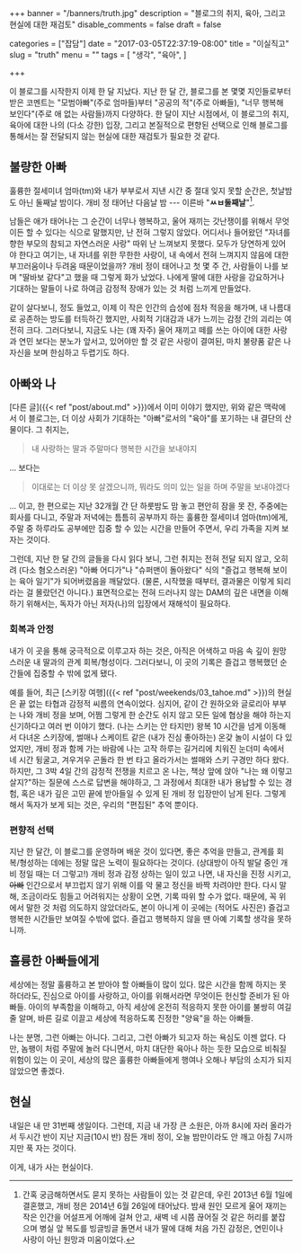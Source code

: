 +++
banner = "/banners/truth.jpg"
description = "블로그의 취지, 육아, 그리고 현실에 대한 재검토"
disable_comments = false
draft = false

categories = ["잡담"]
date = "2017-03-05T22:37:19-08:00"
title = "이실직고"
slug = "truth"
menu = ""
tags = [
    "생각",
    "육아",
]

+++

이 블로그를 시작한지 이제 한 달 지났다. 지난 한 달 간, 블로그를 본 몇몇
지인들로부터 받은 코멘트는 "모범아빠"(주로 엄마들)부터 "공공의 적"(주로
아빠들), "너무 행복해 보인다"(주로 애 없는 사람들)까지 다양하다.
한 달이 지난 시점에서, 이 블로그의 취지, 육아에 대한 나의 (다소 강한) 입장,
그리고 본질적으로 편향된 선택으로 인해 블로그를 통해서는 잘 전달되지 않는
현실에 대한 재검토가 필요한 것 같다.

## 불량한 아빠

훌륭한 절세미녀 엄마(tm)와 내가 부부로서 지낸 시간 중 절대 잊지 못할 순간은,
첫날밤도 아닌 둘째날 밤이다. 개비 정 태어난 다음날 밤 ---
이른바 "**ㅆㅂ둘째날**"[^date_check].
[^date_check]: 간혹 궁금해하면서도 묻지 못하는 사람들이 있는 것 같은데, 우린 2013년 6월 1일에 결혼했고, 개비 정은 2014년 6월 26일에 태어났다.
밤새 원인 모르게 울어 재끼는 작은 인간을 어설프게 어깨에 걸쳐 안고, 새벽 네
시쯤 끊어질 것 같은 허리를 붙잡으며 병실 앞 복도를 빙글빙글 돌면서 내가 딸에
대해 처음 가진 감정은, 연민이나 사랑이 아닌 원망과 미움이었다.

남들은 애가 태어나는 그 순간이 너무나 행복하고, 울어 재끼는 갓난쟁이를 위해서
무엇이든 할 수 있다는 식으로 말했지만, 난 전혀 그렇지 않았다.
어디서나 들어왔던 "자녀를 향한 부모의 참되고 자연스러운 사랑" 따위 난 느껴보지
못했다.
모두가 당연하게 있어야 한다고 여기는, 내 자녀를 위한 무한한 사랑이, 내 속에서
전혀 느껴지지 않음에 대한 부끄러움이나 두려움 때문이었을까?
개비 정이 태어나고 첫 몇 주 간, 사람들이 나를 보며 "딸바보 같다"고 했을 때
그렇게 화가 났었다.
나에게 딸에 대한 사랑을 강요하거나 기대하는 말들이 나로 하여금 감정적 장애가
있는 것 처럼 느끼게 만들었다.

같이 살다보니, 정도 들었고, 이제 이 작은 인간의 습성에 점차 적응을 해가며,
내 나름대로 공존하는 방도를 터득하긴 했지만, 사회적 기대감과 내가 느끼는 감정
간의 괴리는 여전히 크다.
그러다보니, 지금도 나는 (꽤 자주) 울어 재끼고 떼를 쓰는 아이에 대한 사랑과 연민
보다는 분노가 앞서고, 있어야만 할 것 같은 사랑이 결여된, 마치 불량품 같은 나
자신을 보며 한심하고 두렵기도 하다.

## 아빠와 나

[다른 글]({{< ref "post/about.md" >}})에서 이미 이야기 했지만, 위와 같은
맥락에서 이 블로그는, 더 이상 사회가 기대하는 "아빠"로서의 "육아"를 포기하는
내 결단의 산물이다. 그 취지는,

> 내 사랑하는 딸과 주말마다 행복한 시간을 보내야지

… 보다는

> 이대로는 더 이상 못 살겠으니까, 뭐라도 의미 있는 일을 하며 주말을 보내야겠다

… 이고, 한 편으로는 지난 32개월 간 단 하룻밤도 맘 놓고 편안히 잠을 못 잔,
주중에는 회사를 다니고, 주말과 저녁에는 틈틈히 공부까지 하는 훌륭한 절세미녀
엄마(tm)에게, 주말 중 하루라도 공부에만 집중 할 수 있는 시간을 만들어 주면서,
우리 가족을 지켜 보자는 것이다.

그런데, 지난 한 달 간의 글들을 다시 읽다 보니, 그런 취지는 전혀 전달 되지 않고,
오히려 (다소 혐오스러운) "아빠 어디가"나 "슈퍼맨이 돌아왔다" 식의 "즐겁고
행복해 보이는 육아 일기"가 되어버렸음을 깨달았다. (물론, 시작했을 때부터,
결과물은 이렇게 되리라는 걸 몰랐던건 아니다.)
표면적으로는 전혀 드러나지 않는 DAM의 깊은 내면을 이해하기 위해서는, 독자가
아닌 저자(나)의 입장에서 재해석이 필요하다.

### 회복과 안정

내가 이 곳을 통해 궁극적으로 이루고자 하는 것은, 아직은 어색하고 마음 속 깊이
원망스러운 내 딸과의 관계 회복/형성이다.
그러다보니, 이 곳의 기록은 즐겁고 행복했던 순간들에 집중할 수 밖에 없게 됐다.

예를 들어, 최근 [스키장 여행]({{< ref "post/weekends/03_tahoe.md" >}})의 현실은
끝 없는 타협과 감정적 씨름의 연속이었다. 심지어, 같이 간 원하오와 글로리아
부부는 나와 개비 정을 보며, 어쩜 그렇게 한 순간도 쉬지 않고 모든 일에 협상을
해야 하는지 신기하다고 여러 번 이야기 했다. (나는 스키는 안 타지만) 왕복 10
시간을 넘게 이동해서 다녀온 스키장에, 썰매나 스케이트 같은 (내가 진심 좋아하는)
온갖 놀이 시설이 다 있었지만, 개비 정과 함께 가는 바람에 나는 고작 하루는
길거리에 치워진 눈더미 속에서 네 시간 뒹굴고, 겨우겨우 곤돌라 한 번 타고
올라가서는 썰매와 스키 구경만 하다 왔다.
하지만, 그 3박 4일 간의 감정적
전쟁을 치르고 온 나는, 책상 앞에 앉아 "나는 왜 이렇고 살지?"하는 질문에 스스로
답변을 해야하고, 그 과정에서 최대한 내가 용납할 수 있는 경험, 혹은 내가 깊은
고민 끝에 받아들일 수 있게 된 개비 정 입장만이 남게 된다.
그렇게 해서 독자가 보게 되는 것은, 우리의 "편집된" 추억 뿐이다.

### 편향적 선택

지난 한 달간, 이 블로그를 운영하며 배운 것이 있다면, 좋은 추억을 만들고, 관계를
회복/형성하는 데에는 정말 많은 노력이 필요하다는 것이다.
(상대방이 아직 발달 중인 개비 정일 때는 더 그렇고!)
개비 정과 감정 상하는 일이 있고 나면, 내 자신을 진정 시키고, ~~아빠~~ 인간으로서
부끄럽지 않기 위해 이를 악 물고 정신을 바짝 차려야만 한다.
다시 말해, 조금이라도 힘들고 어려워지는 상황이 오면, 기록 따위 할 수가 없다.
때문에, 꼭 위에서 말한 것 처럼 의도하지 않았더라도, 본이 아니게 이 곳에는
(적어도 사진은) 즐겁고 행복한 시간들만 보여질 수밖에 없다. 즐겁고 행복하지 않을
땐 아예 기록할 생각을 못하니까.

## 훌륭한 아빠들에게

세상에는 정말 훌륭하고 본 받아야 할 아빠들이 많이 있다.
많은 시간을 함께 하지는 못하더라도, 진심으로 아이를 사랑하고, 아이를 위해서라면
무엇이든 헌신할 준비가 된 아빠들. 아이의 부족함을 이해하고, 아직 세상에 온전히
적응하지 못한 아이를 불쌍히 여길 줄 알며, 바른 길로 이끌고 세상에 적응하도록
진정한 "양육"을 하는 아빠들.

나는 분명, 그런 아빠는 아니다. 그리고, 그런 아빠가 되고자 하는 욕심도 이젠
없다. 다만, 놈팽이 처럼 주말에 놀러 다니면서, 마치 대단한 육아나 하는 듯한
모습으로 비춰질 위험이 있는 이 곳이, 세상의 많은 훌륭한 아빠들에게 행여나 오해나
부담의 소지가 되지 않았으면 좋겠다.

## 현실

내일은 내 만 31번째 생일이다.
그런데, 지금 내 가장 큰 소원은, 아까 8시에 자러 올라가서 두시간 반이 지난
지금(10시 반) 잠든 개비 정이, 오늘 밤만이라도 안 깨고 아침 7시까지만 푹 자는
것이다.

이게, 내가 사는 현실이다.
